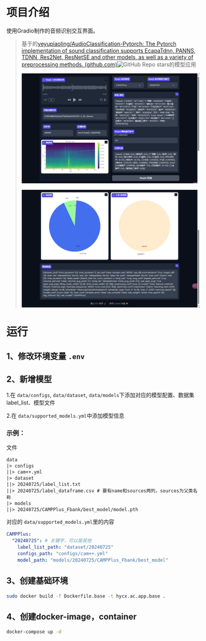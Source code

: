 # 项目介绍

使用Gradio制作的音频识别交互界面。

> 基于的[yeyupiaoling/AudioClassification-Pytorch: The Pytorch implementation of sound classification supports EcapaTdnn, PANNS, TDNN, Res2Net, ResNetSE and other models, as well as a variety of preprocessing methods. (github.com)](https://github.com/yeyupiaoling/AudioClassification-Pytorch)![GitHub Repo stars](https://img.shields.io/github/stars/yeyupiaoling/AudioClassification-Pytorch)的模型应用
>
> ![1722502967952](image/README/1722502967952.png)
>
> ![1722502980156](image/README/1722502980156.png)

# 运行

## 1、修改环境变量 `.env`

## 2、新增模型

1.在 `data/configs`, `data/dataset`, `data/models`下添加对应的模型配置、数据集label_list、模型文件

2.在 `data/supported_models.yml`中添加模型信息

### 示例：

文件

```
data
|> configs
||> cam++.yml
|> dataset
||> 20240725/label_list.txt
||> 20240725/label_dataframe.csv # 要有name和sources两列，sources为父类名称
|> models
||> 20240725/CAMPPlus_Fbank/best_model/model.pth
```

对应的 `data/supported_models.yml`里的内容

```yaml
CAMPPlus:
  "20240725": # 关键字，可以是其他
    label_list_path: "dataset/20240725"
    configs_path: "configs/cam++.yml"
    model_path: "models/20240725/CAMPPlus_Fbank/best_model"
```

## 3、创建基础环境

```bash
sudo docker build -f Dockerfile.base -t hycx.ac.app.base .
```

## 4、创建docker-image，container

```bash
docker-compose up -d
```

